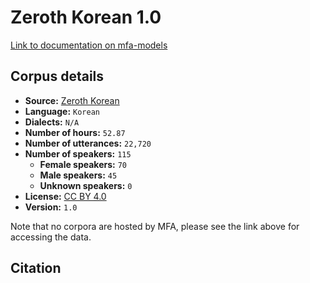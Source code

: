 
# Zeroth Korean 1.0

[Link to documentation on mfa-models](https://mfa-models.readthedocs.io/en/main/corpus/zeroth_korean_1_0.html)

## Corpus details

- **Source:** [Zeroth Korean](https://openslr.org/40/)
- **Language:** `Korean`
- **Dialects:** `N/A`
- **Number of hours:** `52.87`
- **Number of utterances:** `22,720`
- **Number of speakers:** `115`
  - **Female speakers:** `70`
  - **Male speakers:** `45`
  - **Unknown speakers:** `0`
- **License:** [CC BY 4.0](https://creativecommons.org/licenses/by/4.0/)
- **Version:** `1.0`

Note that no corpora are hosted by MFA, please see the link above for accessing the data.

## Citation

```bibtex

```
